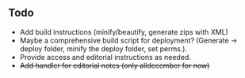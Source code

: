 ## Todo

- Add build instructions (minify/beautify, generate zips with XML)
- Maybe a comprehensive build script for deployment? (Generate -> deploy folder, minify the deploy folder, set perms.).
- Provide access and editorial instructions as needed.
- ~~Add handler for editorial notes (only alldecember for now)~~
